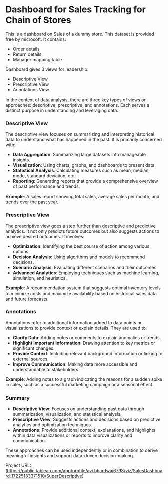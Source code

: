 # Dashboard for Sales Tracking for Chain of Stores
This is a dashboard on Sales of a dummy store. This dataset is provided free by microsoft. It contains:
- Order details
- Return details
- Manager mapping table

Dashboard gives 3 views for leadership:

- Descriptive View
- Prescriptive View
- Annotations View

In the context of data analysis, there are three key types of views or approaches: descriptive, prescriptive, and annotations. Each serves a distinct purpose in understanding and leveraging data.

### Descriptive View
The descriptive view focuses on summarizing and interpreting historical data to understand what has happened in the past. It is primarily concerned with:
- **Data Aggregation**: Summarizing large datasets into manageable insights.
- **Visualization**: Using charts, graphs, and dashboards to present data.
- **Statistical Analysis**: Calculating measures such as mean, median, mode, standard deviation, etc.
- **Reporting**: Generating reports that provide a comprehensive overview of past performance and trends.

**Example**: A sales report showing total sales, average sales per month, and trends over the past year.

### Prescriptive View
The prescriptive view goes a step further than descriptive and predictive analytics. It not only predicts future outcomes but also suggests actions to achieve desired outcomes. It involves:
- **Optimization**: Identifying the best course of action among various options.
- **Decision Analysis**: Using algorithms and models to recommend decisions.
- **Scenario Analysis**: Evaluating different scenarios and their outcomes.
- **Advanced Analytics**: Employing techniques such as machine learning, simulation, and heuristics.

**Example**: A recommendation system that suggests optimal inventory levels to minimize costs and maximize availability based on historical sales data and future forecasts.

### Annotations
Annotations refer to additional information added to data points or visualizations to provide context or explain details. They are used to:
- **Clarify Data**: Adding notes or comments to explain anomalies or trends.
- **Highlight Important Information**: Drawing attention to key metrics or significant changes.
- **Provide Context**: Including relevant background information or linking to external sources.
- **Improve Communication**: Making data more accessible and understandable to stakeholders.

**Example**: Adding notes to a graph indicating the reasons for a sudden spike in sales, such as a successful marketing campaign or a seasonal effect.

### Summary
- **Descriptive View**: Focuses on understanding past data through summarization, visualization, and statistical analysis.
- **Prescriptive View**: Suggests actions and decisions based on predictive analytics and optimization techniques.
- **Annotations**: Provide additional context, explanations, and highlights within data visualizations or reports to improve clarity and communication.

These approaches can be used independently or in combination to derive meaningful insights and support data-driven decision-making.

Project URL:
(https://public.tableau.com/app/profile/avi.bhardwaj6793/viz/SalesDashboard_17225133371510/SuperDescriptive)
